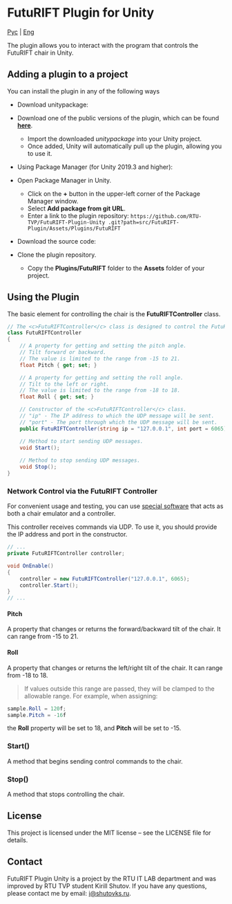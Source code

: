 # FutuRIFT Plugin for Unity

[Рус](README.md) | [Eng](README.en.md)

The plugin allows you to interact with the program that controls the FutuRIFT chair in Unity.

## Adding a plugin to a project

You can install the plugin in any of the following ways

* Download unitypackage:
* Download one of the public versions of the plugin, which can be found [**here**](https://github.com/RTU-TVP/FutuRIFT-Plugin-Unity/releases ).
  * Import the downloaded *unitypackage* into your Unity project.
  * Once added, Unity will automatically pull up the plugin, allowing you to use it.

* Using Package Manager (for Unity 2019.3 and higher):
* Open Package Manager in Unity.
  * Click on the **+** button in the upper-left corner of the Package Manager window.
  * Select **Add package from git URL**.
  * Enter a link to the plugin repository: `https://github.com/RTU-TVP/FutuRIFT-Plugin-Unity .git?path=src/FutuRIFT-Plugin/Assets/Plugins/FutuRIFT`

* Download the source code:
* Clone the plugin repository.
  * Copy the **Plugins/FutuRIFT** folder to the **Assets** folder of your project.

## Using the Plugin

The basic element for controlling the chair is the **FutuRIFTController** class.

```cs
// The <c>FutuRIFTController</c> class is designed to control the FutuRIFT device by sending UDP messages.
class FutuRIFTController
{
    // A property for getting and setting the pitch angle.
    // Tilt forward or backward.
    // The value is limited to the range from -15 to 21.
    float Pitch { get; set; }

    // A property for getting and setting the roll angle.
    // Tilt to the left or right.
    // The value is limited to the range from -18 to 18.
    float Roll { get; set; }

    // Constructor of the <c>FutuRIFTController</c> class.
    // "ip" - The IP address to which the UDP message will be sent.
    // "port" - The port through which the UDP message will be sent.
    public FutuRIFTController(string ip = "127.0.0.1", int port = 6065)

    // Method to start sending UDP messages.
    void Start();
    
    // Method to stop sending UDP messages.
    void Stop();
}
```

### Network Control via the FutuRIFT Controller

For convenient usage and testing, you can use [special software](https://github.com/RTU-TVP/FutuRIFT-Controller-Emulator) that acts as both a chair emulator and a controller.

This controller receives commands via UDP. To use it, you should provide the IP address and port in the constructor.

```cs
// ...
private FutuRIFTController controller;

void OnEnable()
{
    controller = new FutuRIFTController("127.0.0.1", 6065);
    controller.Start();
}
// ...
```

#### Pitch

A property that changes or returns the forward/backward tilt of the chair. It can range from -15 to 21.

#### Roll

A property that changes or returns the left/right tilt of the chair. It can range from -18 to 18.

> If values outside this range are passed, they will be clamped to the allowable range. For example, when assigning:

```cs
sample.Roll = 120f;
sample.Pitch = -16f
```

the **Roll** property will be set to 18, and **Pitch** will be set to -15.

### Start()

A method that begins sending control commands to the chair.

### Stop()

A method that stops controlling the chair.

## License

This project is licensed under the MIT license – see the LICENSE file for details.

## Contact

FutuRIFT Plugin Unity is a project by the RTU IT LAB department and was improved by RTU TVP student Kirill Shutov. If you have any questions, please contact me by email: <i@shutovks.ru>.
